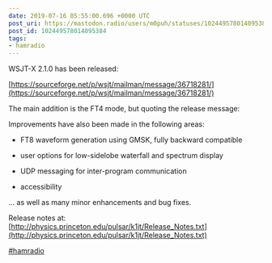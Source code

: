 ```yaml
---
date: 2019-07-16 05:55:00.696 +0000 UTC
post_uri: https://mastodon.radio/users/m0puh/statuses/102449578014095384
post_id: 102449578014095384
tags:
- hamradio
---
```

WSJT-X 2.1.0 has been released:

[https://sourceforge.net/p/wsjt/mailman/message/36718281/](https://sourceforge.net/p/wsjt/mailman/message/36718281/)

The main addition is the FT4 mode, but quoting the release message:

Improvements have also been made in the following areas:

 - FT8 waveform generation using GMSK, fully backward compatible

 - user options for low-sidelobe waterfall and spectrum display

 - UDP messaging for inter-program communication

 - accessibility

... as well as many minor enhancements and bug fixes.

Release notes at: [http://physics.princeton.edu/pulsar/k1jt/Release_Notes.txt](http://physics.princeton.edu/pulsar/k1jt/Release_Notes.txt)

[#hamradio](https://mastodon.radio/tags/hamradio)


